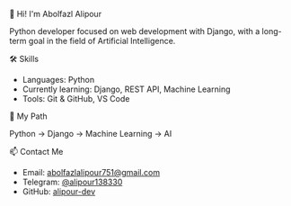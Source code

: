👋 Hi! I'm Abolfazl Alipour

Python developer focused on web development with Django, with a long-term goal in the field of Artificial Intelligence.


 🛠 Skills

- Languages: Python  
- Currently learning: Django, REST API, Machine Learning  
- Tools: Git & GitHub, VS Code


🚀 My Path

Python → Django → Machine Learning → AI


📫 Contact Me
- Email: abolfazlalipour751@gmail.com
- Telegram: [@alipour138330](https://t.me/alipour138330)
- GitHub: [alipour-dev](https://github.com/alipour-dev)
